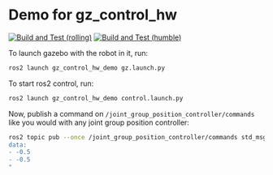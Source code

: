 # Demo for gz_control_hw

[![Build and Test (rolling)](../../actions/workflows/build_and_test_rolling.yaml/badge.svg?branch=rolling)](../../actions/workflows/build_and_test_rolling.yaml?query=branch:rolling)
[![Build and Test (humble)](../../actions/workflows/build_and_test_humble.yaml/badge.svg?branch=rolling)](../../actions/workflows/build_and_test_humble.yaml?query=branch:rolling)


To launch gazebo with the robot in it, run:

```sh
ros2 launch gz_control_hw_demo gz.launch.py
```

To start ros2 control, run:
```sh
ros2 launch gz_control_hw_demo control.launch.py
```

Now, publish a command on ``/joint_group_position_controller/commands`` like you would with any joint group position controller:

```sh
ros2 topic pub --once /joint_group_position_controller/commands std_msgs/msg/Float64MultiArray "
data:
- -0.5
- -0.5
"
```
